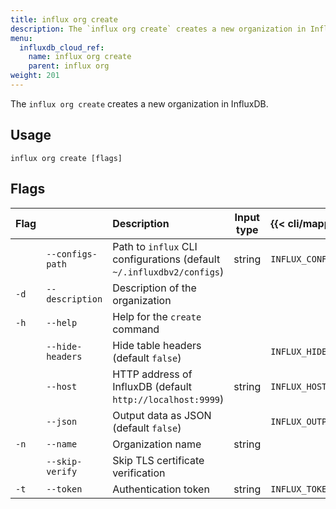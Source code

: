 ```yaml
---
title: influx org create
description: The `influx org create` creates a new organization in InfluxDB.
menu:
  influxdb_cloud_ref:
    name: influx org create
    parent: influx org
weight: 201
---
```


The `influx org create` creates a new organization in InfluxDB.

## Usage
```
influx org create [flags]
```

## Flags
| Flag |                  | Description                                                           | Input type  | {{< cli/mapped >}}    |
|:---- |:---              |:-----------                                                           |:----------: |:------------------    |
|      | `--configs-path` | Path to `influx` CLI configurations (default `~/.influxdbv2/configs`) | string      |`INFLUX_CONFIGS_PATH`  |
| `-d` | `--description`  | Description of the organization                                       |             |                       |
| `-h` | `--help`         | Help for the `create` command                                         |             |                       |
|      | `--hide-headers` | Hide table headers (default `false`)                                  |             | `INFLUX_HIDE_HEADERS` |
|      | `--host`         | HTTP address of InfluxDB (default `http://localhost:9999`)            | string      | `INFLUX_HOST`         |
|      | `--json`         | Output data as JSON (default `false`)                                 |             | `INFLUX_OUTPUT_JSON`  |
| `-n` | `--name`         | Organization name                                                     | string      |                       |
|      | `--skip-verify`  | Skip TLS certificate verification                                     |             |                       |
| `-t` | `--token`        | Authentication token                                                  | string      | `INFLUX_TOKEN`        |
